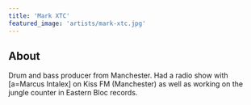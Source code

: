 ```yaml
---
title: 'Mark XTC'
featured_image: 'artists/mark-xtc.jpg'
---
```


## About

Drum and bass producer from Manchester. Had a radio show with [a=Marcus Intalex] on Kiss FM (Manchester) as well as working on the jungle counter in Eastern Bloc records.
